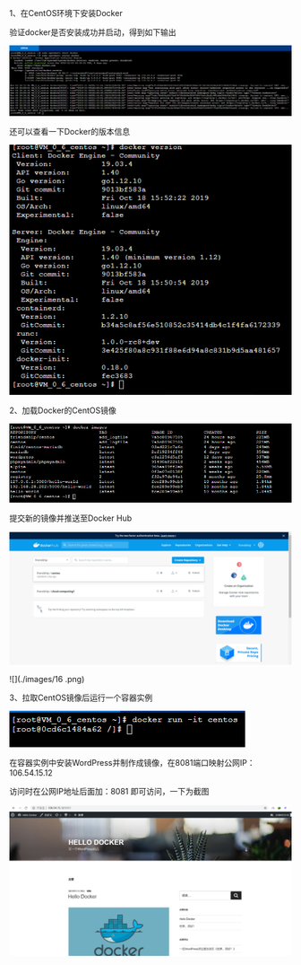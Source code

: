 1、在CentOS环境下安装Docker

验证docker是否安装成功并启动，得到如下输出

![](./images/12.png)

还可以查看一下Docker的版本信息

![](./images/13.png)

2、加载Docker的CentOS镜像

![](./images/14.png)

提交新的镜像并推送至Docker Hub

![](./images/15.png)

![](./images/16 .png)

3、拉取CentOS镜像后运行一个容器实例

![](./images/17.png)

在容器实例中安装WordPress并制作成镜像，在8081端口映射公网IP：106.54.15.12

访问时在公网IP地址后面加：8081  即可访问，一下为截图

![](./images/18.png)
